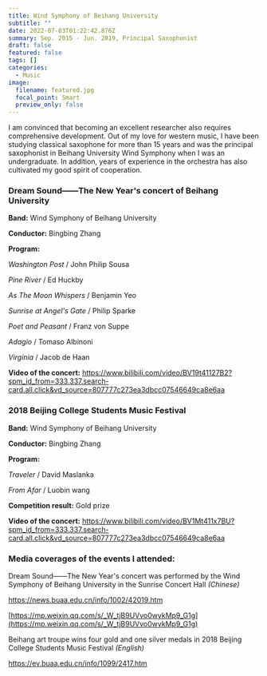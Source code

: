 ```yaml
---
title: Wind Symphony of Beihang University
subtitle: ""
date: 2022-07-03T01:22:42.876Z
summary: Sep. 2015 - Jun. 2019, Principal Saxophonist
draft: false
featured: false
tags: []
categories:
  - Music
image:
  filename: featured.jpg
  focal_point: Smart
  preview_only: false
---
```

I am convinced that becoming an excellent researcher also requires comprehensive development. Out of my love for western music, I have been studying classical saxophone for more than 15 years and was the principal saxophonist in Beihang University Wind Symphony when I was an undergraduate. In addition, years of experience in the orchestra has also cultivated my good spirit of cooperation.

### **Dream Sound——The New Year's concert of Beihang University**

**Band:** Wind Symphony of Beihang University

**Conductor:** Bingbing Zhang

**Program:**

*Washington Post* / John Philip Sousa

*Pine River* / Ed Huckby

*As The Moon Whispers* / Benjamin Yeo

*Sunrise at Angel's Gate* / Philip Sparke

*Poet and Peasant* / Franz von Suppe

*Adagio* / Tomaso Albinoni

*Virginia* / Jacob de Haan

**Video of the concert:** <https://www.bilibili.com/video/BV19t41127B2?spm_id_from=333.337.search-card.all.click&vd_source=807777c273ea3dbcc07546649ca8e6aa>

### **2018 Beijing College Students Music Festival**

**Band:** Wind Symphony of Beihang University

**Conductor:** Bingbing Zhang

**Program:**

*Traveler* / David Maslanka

*From Afar* / Luobin wang

**Competition result:** Gold prize

**Video of the concert:** <https://www.bilibili.com/video/BV1Mt411x7BU?spm_id_from=333.337.search-card.all.click&vd_source=807777c273ea3dbcc07546649ca8e6aa>

### **Media coverages of the events I attended:**

Dream Sound——The New Year's concert was performed by the Wind Symphony of Beihang University in the Sunrise Concert Hall *(Chinese)*

<https://news.buaa.edu.cn/info/1002/42019.htm>

[https://mp.weixin.qq.com/s/_W_tjB9UVvo0wykMp9_G1g](https://mp.weixin.qq.com/s/_W_tjB9UVvo0wykMp9_G1g)

Beihang art troupe wins four gold and one silver medals in 2018 Beijing College Students Music Festival *(English)*

<https://ev.buaa.edu.cn/info/1099/2417.htm>